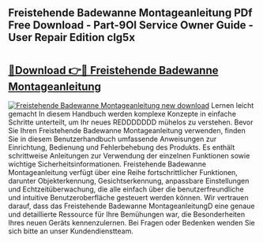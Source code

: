 ## Freistehende Badewanne Montageanleitung PDf Free Download - Part-9OI Service Owner Guide - User Repair Edition clg5x

# <h2><a href="http://df6gn4.blite.top/?on=Freistehende+Badewanne+Montageanleitung">🔗Download 👉🔴 Freistehende Badewanne Montageanleitung</a></h2>

[![Freistehende Badewanne Montageanleitung new download](https://i.imgur.com/lujVjoI.png)](http://df6gn4.blite.top/?on=Freistehende+Badewanne+Montageanleitung)
Lernen leicht gemacht In diesem Handbuch werden komplexe Konzepte in einfache Schritte unterteilt, um Ihr neues REDDDDDDD mühelos zu verstehen. Bevor Sie Ihren Freistehende Badewanne Montageanleitung verwenden, finden Sie in diesem Benutzerhandbuch umfassende Anweisungen zur Einrichtung, Bedienung und Fehlerbehebung des Produkts. Es enthält schrittweise Anleitungen zur Verwendung der einzelnen Funktionen sowie wichtige Sicherheitsinformationen. Freistehende Badewanne Montageanleitung verfügt über eine Reihe fortschrittlicher Funktionen, darunter Objekterkennung, Gesichtserkennung, anpassbare Einstellungen und Echtzeitüberwachung, die alle einfach über die benutzerfreundliche und intuitive Benutzeroberfläche gesteuert werden können. Wir vertrauen darauf, dass das Freistehende Badewanne MontageanleitungD eine genaue und detaillierte Ressource für Ihre Bemühungen war, die Besonderheiten Ihres neuen Geräts kennenzulernen. Bei Fragen oder Bedenken wenden Sie sich bitte an unser Kundendienstteam.
